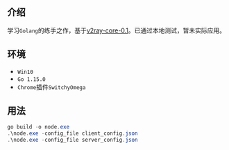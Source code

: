 ## 介绍

学习`Golang`的练手之作，基于[v2ray-core-0.1](https://github.com/v2ray/v2ray-core/tree/v0.1)。已通过本地测试，暂未实际应用。



## 环境

- `Win10`
- `Go 1.15.0`
- `Chrome`插件`SwitchyOmega`



## 用法

```powershell
go build -o node.exe
.\node.exe -config_file client_config.json
.\node.exe -config_file server_config.json
```

